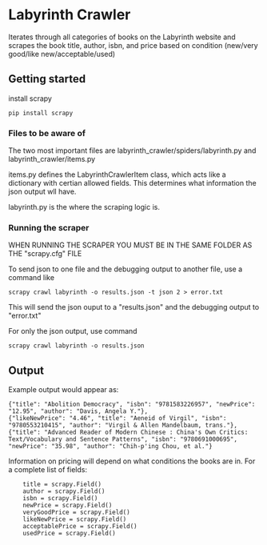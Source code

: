 # Labyrinth Crawler
Iterates through all categories of books on the Labyrinth website and scrapes the book title, author, isbn, and price 
based on condition (new/very good/like new/acceptable/used)

## Getting started
install scrapy 
```
pip install scrapy
```

### Files to be aware of
The two most important files are labyrinth_crawler/spiders/labyrinth.py and labyrinth_crawler/items.py

items.py defines the LabyrinthCrawlerItem class, which acts like a dictionary with certian allowed fields. 
This determines what information the json output wll have.

labyrinth.py is the where the scraping logic is.

### Running the scraper
WHEN RUNNING THE SCRAPER YOU MUST BE IN THE SAME FOLDER AS THE "scrapy.cfg" FILE

To send json to one file and the debugging output to another file, use a command like
```
scrapy crawl labyrinth -o results.json -t json 2 > error.txt
```

This will send the json ouput to a "results.json" and the debugging output to "error.txt"

For only the json output, use command
```
scrapy crawl labyrinth -o results.json
```

## Output

Example output would appear as:
```
{"title": "Abolition Democracy", "isbn": "9781583226957", "newPrice": "12.95", "author": "Davis, Angela Y."},
{"likeNewPrice": "4.46", "title": "Aeneid of Virgil", "isbn": "9780553210415", "author": "Virgil & Allen Mandelbaum, trans."},
{"title": "Advanced Reader of Modern Chinese : China's Own Critics: Text/Vocabulary and Sentence Patterns", "isbn": "9780691000695", "newPrice": "35.98", "author": "Chih-p'ing Chou, et al."}
```

Information on pricing will depend on what conditions the books are in. For a complete list of fields:
```
    title = scrapy.Field()
    author = scrapy.Field()
    isbn = scrapy.Field()
    newPrice = scrapy.Field()
    veryGoodPrice = scrapy.Field()
    likeNewPrice = scrapy.Field()
    acceptablePrice = scrapy.Field()
    usedPrice = scrapy.Field()
```

